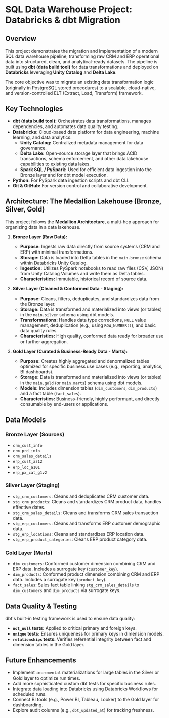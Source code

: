 # SQL Data Warehouse Project: Databricks & dbt Migration

## Overview

This project demonstrates the migration and implementation of a modern SQL data warehouse pipeline, transforming raw CRM and ERP operational data into structured, clean, and analytical-ready datasets. The pipeline is built using **dbt (data build tool)** for data transformations and deployed on **Databricks** leveraging **Unity Catalog** and **Delta Lake**.

The core objective was to migrate an existing data transformation logic (originally in PostgreSQL stored procedures) to a scalable, cloud-native, and version-controlled ELT (Extract, Load, Transform) framework.

## Key Technologies

* **dbt (data build tool):** Orchestrates data transformations, manages dependencies, and automates data quality testing.
* **Databricks:** Cloud-based data platform for data engineering, machine learning, and data analytics.
    * **Unity Catalog:** Centralized metadata management for data governance.
    * **Delta Lake:** Open-source storage layer that brings ACID transactions, schema enforcement, and other data lakehouse capabilities to existing data lakes.
    * **Spark SQL / PySpark:** Used for efficient data ingestion into the Bronze layer and for dbt model execution.
* **Python:** For PySpark data ingestion scripts and dbt CLI.
* **Git & GitHub:** For version control and collaborative development.

## Architecture: The Medallion Lakehouse (Bronze, Silver, Gold)

This project follows the **Medallion Architecture**, a multi-hop approach for organizing data in a data lakehouse.

1.  **Bronze Layer (Raw Data):**
    * **Purpose:** Ingests raw data directly from source systems (CRM and ERP) with minimal transformations.
    * **Storage:** Data is loaded into Delta tables in the `main.bronze` schema within Databricks Unity Catalog.
    * **Ingestion:** Utilizes PySpark notebooks to read raw files (CSV, JSON) from Unity Catalog Volumes and write them as Delta tables.
    * **Characteristics:** Immutable, historical record of source data.

2.  **Silver Layer (Cleaned & Conformed Data - Staging):**
    * **Purpose:** Cleans, filters, deduplicates, and standardizes data from the Bronze layer.
    * **Storage:** Data is transformed and materialized into views (or tables) in the `main.silver` schema using dbt models.
    * **Transformations:** Handles data type corrections, `NULL` value management, deduplication (e.g., using `ROW_NUMBER()`), and basic data quality rules.
    * **Characteristics:** High quality, conformed data ready for broader use or further aggregation.

3.  **Gold Layer (Curated & Business-Ready Data - Marts):**
    * **Purpose:** Creates highly aggregated and denormalized tables optimized for specific business use cases (e.g., reporting, analytics, BI dashboards).
    * **Storage:** Data is transformed and materialized into views (or tables) in the `main.gold` (or `main.marts`) schema using dbt models.
    * **Models:** Includes dimension tables (`dim_customers`, `dim_products`) and a fact table (`fact_sales`).
    * **Characteristics:** Business-friendly, highly performant, and directly consumable by end-users or applications.

## Data Models

### Bronze Layer (Sources)

* `crm_cust_info`
* `crm_prd_info`
* `crm_sales_details`
* `erp_cust_az12`
* `erp_loc_a101`
* `erp_px_cat_g1v2`

### Silver Layer (Staging)

* `stg_crm_customers`: Cleans and deduplicates CRM customer data.
* `stg_crm_products`: Cleans and standardizes CRM product data, handles effective dates.
* `stg_crm_sales_details`: Cleans and transforms CRM sales transaction data.
* `stg_erp_customers`: Cleans and transforms ERP customer demographic data.
* `stg_erp_locations`: Cleans and standardizes ERP location data.
* `stg_erp_product_categories`: Cleans ERP product category data.

### Gold Layer (Marts)

* `dim_customers`: Conformed customer dimension combining CRM and ERP data. Includes a surrogate key (`customer_key`).
* `dim_products`: Conformed product dimension combining CRM and ERP data. Includes a surrogate key (`product_key`).
* `fact_sales`: Sales fact table linking `stg_crm_sales_details` to `dim_customers` and `dim_products` via surrogate keys.

## Data Quality & Testing

dbt's built-in testing framework is used to ensure data quality:

* **`not_null` tests:** Applied to critical primary and foreign keys.
* **`unique` tests:** Ensures uniqueness for primary keys in dimension models.
* **`relationships` tests:** Verifies referential integrity between fact and dimension tables in the Gold layer.

## Future Enhancements

* Implement `incremental` materializations for large tables in the Silver or Gold layer to optimize run times.
* Add more sophisticated custom dbt tests for specific business rules.
* Integrate data loading into Databricks using Databricks Workflows for scheduled runs.
* Connect BI tools (e.g., Power BI, Tableau, Looker) to the Gold layer for dashboarding.
* Explore audit columns (e.g., `dbt_updated_at`) for tracking freshness.